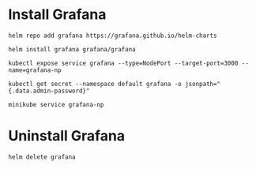 # Install Grafana

```shell
helm repo add grafana https://grafana.github.io/helm-charts
```

```shell
helm install grafana grafana/grafana
```

```shell
kubectl expose service grafana --type=NodePort --target-port=3000 --name=grafana-np
```

```shell
kubectl get secret --namespace default grafana -o jsonpath="{.data.admin-password}"
```

```shell
minikube service grafana-np
```

# Uninstall Grafana

```shell
helm delete grafana
```
